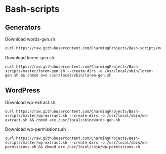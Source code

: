 # Bash-scripts
## Generators
Download words-gen.sh
```bash
curl https://raw.githubusercontent.com/CharmingProjects/Bash-scripts/master/words-gen.sh --create-dirs -o /usr/local/sbin/words-gen.sh && chmod a+x /usr/local/sbin/words-gen.sh
```
Download lorem-gen.sh
```
curl https://raw.githubusercontent.com/CharmingProjects/Bash-scripts/master/lorem-gen.sh --create-dirs -o /usr/local/sbin/lorem-gen.sh && chmod a+x /usr/local/sbin/lorem-gen.sh
```
## WordPress
Download wp-extract.sh
```
curl https://raw.githubusercontent.com/CharmingProjects/Bash-scripts/master/wp-extract.sh --create-dirs -o /usr/local/sbin/wp-extract.sh && chmod a+x /usr/local/sbin/words-gen.sh
```
Download wp-permissions.sh
```
curl https://raw.githubusercontent.com/CharmingProjects/Bash-scripts/master/wp-extract.sh --create-dirs -o /usr/local/sbin/wp-permissions.sh && chmod a+x /usr/local/sbin/wp-permissions.sh
```

